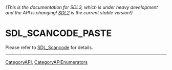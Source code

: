 ###### (This is the documentation for SDL3, which is under heavy development and the API is changing! [SDL2](https://wiki.libsdl.org/SDL2/) is the current stable version!)
# SDL_SCANCODE_PASTE

Please refer to [SDL_Scancode](SDL_Scancode) for details.

----
[CategoryAPI](CategoryAPI), [CategoryAPIEnumerators](CategoryAPIEnumerators)

